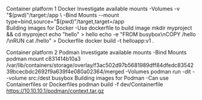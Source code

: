 Container platform 1 Docker
    Investigate available mounts
        -Volumes -v "$(pwd)"/target:/app \
        -Bind Mounts --mount type=bind,source="$(pwd)"/target,target=/app \
    Building images for Docker
        -Use dockerfile to build image
        mkdir myproject && cd myproject
        echo "hello" > hello
        echo -e "FROM busybox\nCOPY /hello /\nRUN cat /hello" > Dockerfile
        docker build -t helloapp:v1 .

Container platform 2 Podman
    Investigate available mounts
       -Bind Mounts podman mount c831414b10a3
        /var/lib/containers/storage/overlay/f3ac502d97b5681989dff84dfedc8354239bcecbdc2692f9a639f4e080a02364/merged
        -Volumes podman run -dit --volume src:/dest busybox
    Building images for Podman
        -Can use Containerfiles or Dockerfiles
        podman build -f dev/Containerfile https://10.10.10.1/podman/context.tar.gz